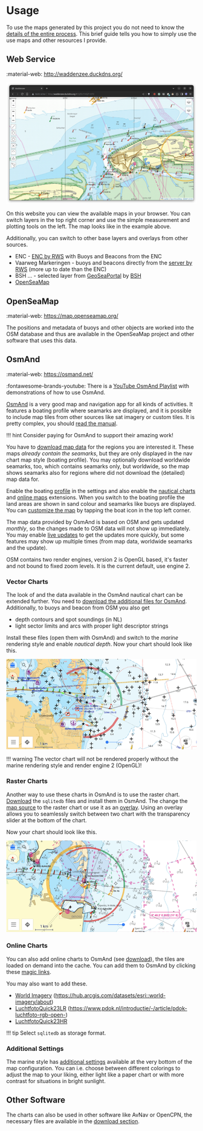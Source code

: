 # Usage

To use the maps generated by this project you do not need to know the [details of the entire process](creation.md). This brief guide tells you how to simply use the use maps and other resources I provide.

## Web Service

:material-web: <http://waddenzee.duckdns.org/>

![webmap](img/webmap.png)

On this website you can view the available maps in your browser. You can switch layers in the top right corner and use the simple measurement and plotting tools on the left. The map looks like in the example above.

Additionally, you can switch to other base layers and overlays from other sources.

- ENC - [ENC by RWS](https://www.vaarweginformatie.nl/frp/main/#/page/infra_enc) with Buoys and Beacons from the ENC
- Vaarweg Markeringen - buoys and beacons directly from the [server by RWS](https://geo.rijkswaterstaat.nl/services/ogc/gdr/web/) (more up to date than the ENC)
- BSH ... - selected layer from [GeoSeaPortal](https://www.geoseaportal.de/mapapps/resources/apps/navigation) by [BSH](https://www.bsh.de/DE/THEMEN/Geoinformationen/geoinformationen_node.html)
- [OpenSeaMap](https://map.openseamap.org/)

## OpenSeaMap

:material-web: <https://map.openseamap.org/>

The positions and metadata of buoys and other objects are worked into the OSM database and thus are available in the OpenSeaMap project and other software that uses this data.

## OsmAnd

:material-web: <https://osmand.net/>

:fontawesome-brands-youtube: There is a [YouTube OsmAnd Playlist](https://www.youtube.com/playlist?list=PLVV1f2QQn7GxWiF0C0-e9oJkfkdYLZGms) with demonstrations of how to use OsmAnd.

[OsmAnd](https://osmand.net/) is a very good map and navigation app for all kinds of activities. It features a boating profile where seamarks are displayed, and it is possible to include map tiles from other sources like sat imagery or custom tiles. It is pretty complex, you should [read the manual](https://osmand.net/docs/intro).

!!! hint
    Consider paying for OsmAnd to support their amazing work!

You have to [download map data](https://osmand.net/docs/user/start-with/download-maps) for the regions you are interested it. These maps
_already contain the
seamarks_, but they are only displayed in the nav chart map style (boating profile). You may optionally download worldwide seamarks, too, which contains seamarks only, but worldwide, so the map shows seamarks also for regions where did not download the (detailed) map data for.

Enable the boating [profile](https://osmand.net/docs/user/personal/profiles/) in the settings and also enable the [nautical charts](https://osmand.net/docs/user/plugins/nautical-charts) and [online maps](https://osmand.net/docs/user/plugins/online-map) extensions. When you switch to the boating profile the land areas are shown in sand colour and seamarks like buoys are displayed. You can [customize the map](https://osmand.net/docs/user/map/configure-map-menu) by tapping the boat icon in the top left corner.

The map data provided by OsmAnd is based on OSM and gets updated _monthly_, so the changes made to OSM data will not show up immediately. You may enable [live updates](https://osmand.net/docs/user/personal/maps#osmand-live) to get the updates more quickly, but some features may show up multiple times (from map data, worldwide seamarks and the update).

OSM contains two render engines, version 2 is OpenGL based, it's faster and not bound to fixed zoom levels. It is the current default, use engine 2.

### Vector Charts

The look of and the data available in the OsmAnd nautical chart can be extended further. You need to [download the additional files for OsmAnd](index.md#osmand). Additionally, to buoys and beacon from OSM you also get

- depth contours and spot soundings (in NL)
- light sector limits and arcs with proper light descriptor strings

Install these files (open them with OsmAnd) and switch to the _marine_ rendering style and enable _nautical depth_. Now your chart should look like this.

![osmand vector chart](img/vector.png)

!!! warning
    The vector chart will not be rendered properly without the marine rendering style and render engine 2 (OpenGL)!

### Raster Charts

Another way to use these charts in OsmAnd is to use the raster chart. [Download](index.md#raster-charts) the `sqlitedb` files and install them in OsmAnd. The change the [map source](https://osmand.net/docs/user/map/raster-maps#main) to the raster chart or use it as an [overlay](https://osmand.net/docs/user/map/raster-maps#overlay-layer). Using an overlay allows you to seamlessly switch between two chart with the transparency slider at the bottom of the chart. 

Now your chart should look like this.

![osmand raster chart](img/raster.png)

### Online Charts

You can also add online charts to OsmAnd (see [download](index.md#online-charts)), the tiles are loaded on demand into the cache. You can add them to OsmAnd by clicking these [magic links](https://osmand.net/docs/user/map/raster-maps#magic-url-to-install-map-source).

You may also want to add these.

- [World Imagery](http://osmand.net/add-tile-source?name=World+Imagery&min_zoom=2&max_zoom=20&url_template=https://server.arcgisonline.com/arcgis/rest/services/World_Imagery/MapServer/tile/{0}/{1}/{2}) (<https://hub.arcgis.com/datasets/esri::world-imagery/about>)
- [LuchtfotoQuick23LR](http://osmand.net/add-tile-source?name=LuchtfotoQuick23LR&min_zoom=2&max_zoom=18&url_template=https://service.pdok.nl/hwh/luchtfotorgb/wmts/v1_0?layer=2023_ortho25%26style=default%26tilematrixset=EPSG:3857%26Service=WMTS%26Request=GetTile%26Version=1.0.0%26Format=image%2Fjpg%26TileMatrix={0}%26TileCol={1}%26TileRow={2}) (<https://www.pdok.nl/introductie/-/article/pdok-luchtfoto-rgb-open->)
- [LuchtfotoQuick23HR](http://osmand.net/add-tile-source?name=LuchtfotoQuick23HR&min_zoom=2&max_zoom=20&url_template=https://service.pdok.nl/hwh/luchtfotorgb/wmts/v1_0?layer=2023_orthoHR%26style=default%26tilematrixset=EPSG:3857%26Service=WMTS%26Request=GetTile%26Version=1.0.0%26Format=image%2Fjpg%26TileMatrix={0}%26TileCol={1}%26TileRow={2})

!!! tip
    Select `sqlitedb` as storage format.

### Additional Settings

The marine style has [additional settings](https://youtu.be/P7Xc7tvhwCw) available at the very bottom of the map configuration.
You can i.e. choose between different colorings to adjust the map to your liking, either light like a paper chart or with more contrast for situations in bright sunlight.

## Other Software

The charts can also be used in other software like AvNav or OpenCPN, the necessary files are available in the [download section](index.md). 
